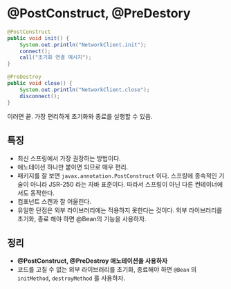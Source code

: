 # @PostConstruct, @PreDestory

```java
@PostConstruct  
public void init() {  
    System.out.println("NetworkClient.init");  
    connect();  
    call("초기화 연결 메시지");  
}  
  
@PreDestroy  
public void close() {  
    System.out.println("NetworkClient.close");  
    disconnect();  
}
```

이러면 끝. 가장 편리하게 초기화와 종료를 실행할 수 있음.

## 특징

- 최신 스프링에서 가장 권장하는 방법이다.
- 애노테이션 하나만 붙이면 되므로 매우 편리.
- 패키지를 잘 보면 `javax.annotation.PostConstruct` 이다. 스프링에 종속적인 기술이 아니라 JSR-250 라는 자바 표준이다. 따라서 스프링이 아닌 다른 컨테이너에서도 동작한다.
- 컴포넌트 스캔과 잘 어울린다.
- 유일한 단점은 외부 라이브러리에는 적용하지 못한다는 것이다. 외부 라이브러리를 초기화, 종료 해야 하면 @Bean의 기능을 사용하자.

## 정리

- **@PostConstruct, @PreDestroy 애노테이션을 사용하자**
- 코드를 고칠 수 없는 외부 라이브러리를 초기화, 종료해야 하면 `@Bean` 의 `initMethod`, `destroyMethod` 를 사용하자.
